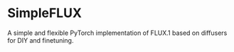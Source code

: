 # SimpleFLUX
A simple and flexible PyTorch implementation of FLUX.1 based on diffusers for DIY and finetuning.
